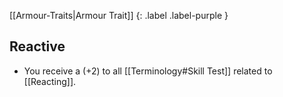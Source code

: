 
[[Armour-Traits|Armour Trait]]
{: .label .label-purple }

## Reactive
* You receive a (+2) to all [[Terminology#Skill Test]] related to [[Reacting]].